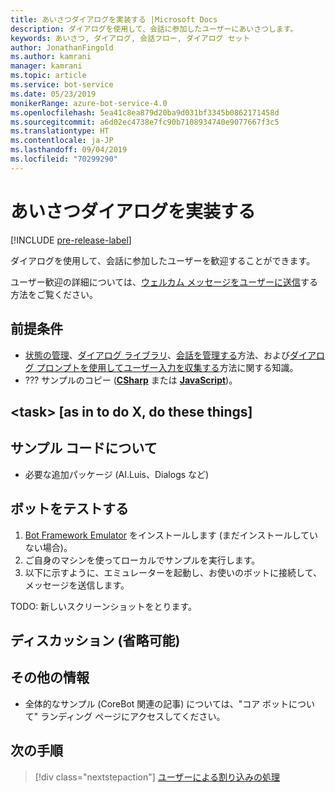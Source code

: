 ```yaml
---
title: あいさつダイアログを実装する |Microsoft Docs
description: ダイアログを使用して、会話に参加したユーザーにあいさつします。
keywords: あいさつ, ダイアログ, 会話フロー, ダイアログ セット
author: JonathanFingold
ms.author: kamrani
manager: kamrani
ms.topic: article
ms.service: bot-service
ms.date: 05/23/2019
monikerRange: azure-bot-service-4.0
ms.openlocfilehash: 5ea41c8ea879d20ba9d031bf3345b0862171458d
ms.sourcegitcommit: a6d02ec4738e7fc90b7108934740e9077667f3c5
ms.translationtype: HT
ms.contentlocale: ja-JP
ms.lasthandoff: 09/04/2019
ms.locfileid: "70299290"
---
```

# <a name="implement-a-greeting-dialog"></a>あいさつダイアログを実装する

[!INCLUDE [pre-release-label](../includes/pre-release-label.md)]

ダイアログを使用して、会話に参加したユーザーを歓迎することができます。

ユーザー歓迎の詳細については、[ウェルカム メッセージをユーザーに送信][send-welcome]する方法をご覧ください。

## <a name="prerequisites"></a>前提条件

- [状態の管理][concept-state]、[ダイアログ ライブラリ][concept-dialogs]、[会話を管理する][simple-flow]方法、および[ダイアログ プロンプトを使用してユーザー入力を収集する][prompting]方法に関する知識。
- ??? サンプルのコピー ([**CSharp**][cs-sample] または [**JavaScript**][js-sample])。

## <a name="task-as-in-to-do-x-do-these-things"></a>\<task> [as in to do X, do these things]

<!--The key lines of code for this task.
    here are the cool lines that do that.
    just the few lines of implementation without setup.
-->

## <a name="about-the-sample-code"></a>サンプル コードについて

<!--setup & implementation & discussion of the sample code-->

- 必要な追加パッケージ (AI.Luis、Dialogs など)

<!--Any other key elements to get the code to work.
    Include setup for only the bits critical to the task at hand.
    don't go over all the code in the sample.
-->

## <a name="to-test-the-bot"></a>ボットをテストする

1. [Bot Framework Emulator](https://aka.ms/bot-framework-emulator-readme) をインストールします (まだインストールしていない場合)。
1. ご自身のマシンを使ってローカルでサンプルを実行します。
1. 以下に示すように、エミュレーターを起動し、お使いのボットに接続して、メッセージを送信します。

TODO: 新しいスクリーンショットをとります。

<!--![test dialog prompt sample](~/media/emulator-v4/test-dialog-prompt.png)-->

## <a name="discussion-optional"></a>ディスカッション (省略可能)

<!--Might be short and descriptive or include additional code for scenarios not covered in the samples repo
-->

## <a name="addition-information"></a>その他の情報

<!--include cross-linking other articles about the same sample.-->

- 全体的なサンプル (CoreBot 関連の記事) については、"コア ボットについて" ランディング ページにアクセスしてください。

## <a name="next-steps"></a>次の手順

> [!div class="nextstepaction"]
> [ユーザーによる割り込みの処理](bot-builder-howto-handle-user-interrupt.md)

<!-- Footnote-style links -->

[concept-basics]: bot-builder-basics.md
[concept-state]: bot-builder-concept-state.md
[concept-dialogs]: bot-builder-concept-dialog.md

[send-welcome]: bot-builder-send-welcome-message.md

[simple-flow]: bot-builder-dialog-manage-conversation-flow.md
[prompting]: bot-builder-prompts.md
[component-dialogs]: bot-builder-compositcontrol.md

[cs-sample]: ???
[js-sample]: ???
